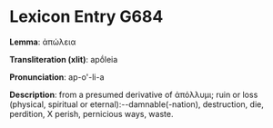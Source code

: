 # Lexicon Entry G684

**Lemma**: ἀπώλεια

**Transliteration (xlit)**: apṓleia

**Pronunciation**: ap-o'-li-a

**Description**:
from a presumed derivative of ἀπόλλυμι; ruin or loss (physical, spiritual or eternal):--damnable(-nation), destruction, die, perdition, X perish, pernicious ways, waste.
